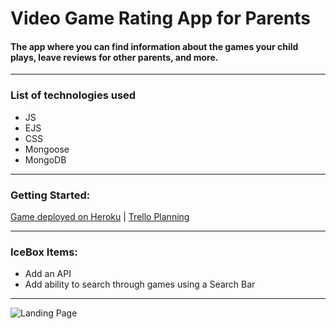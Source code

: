 # Video Game Rating App for Parents 
#### The app where you can find information about the games your child plays, leave reviews for other parents, and more. 
---
### List of technologies used


- JS
- EJS
- CSS
- Mongoose
- MongoDB
---

### Getting Started:
[Game deployed on Heroku](https://vid-game-rating-app.herokuapp.com/) | [Trello Planning](https://trello.com/b/VeqRJWZG/project-2)

---

### IceBox Items:

- Add an API
- Add ability to search through games using a Search Bar

---

![Landing Page](https://i.imgur.com/n8cbSFy.png?2)

